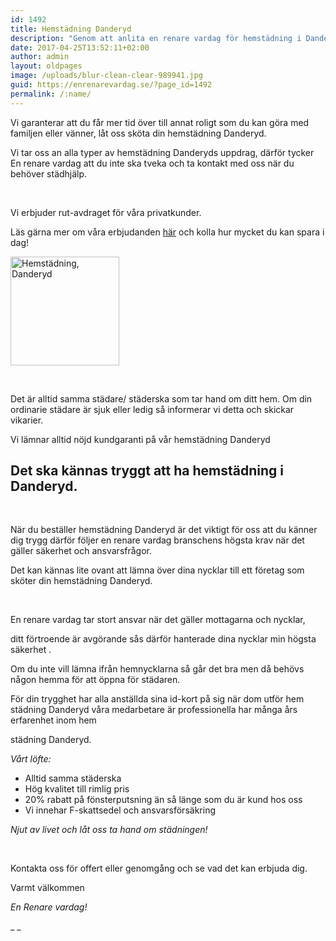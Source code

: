 ```yaml
---
id: 1492
title: Hemstädning Danderyd
description: "Genom att anlita en renare vardag för hemstädning i Danderyd får du hög kvalitet och trevligt bemötande."
date: 2017-04-25T13:52:11+02:00
author: admin
layout: oldpages
image: /uploads/blur-clean-clear-989941.jpg
guid: https://enrenarevardag.se/?page_id=1492
permalink: /:name/
---
```

Vi garanterar att du får mer tid över till annat roligt som du kan göra med familjen eller vänner, låt oss sköta din hemstädning Danderyd.

Vi tar oss an alla typer av hemstädning Danderyds uppdrag, därför tycker En renare vardag att du inte ska tveka och ta kontakt med oss när du behöver städhjälp.

&nbsp;

Vi erbjuder rut-avdraget för våra privatkunder.

Läs gärna mer om våra erbjudanden [här](https://enrenarevardag.se/erbjudanden/) och kolla hur mycket du kan spara i dag!

[<img class="wp-image-1493 aligncenter" src="https://enrenarevardag.se/wp-content/uploads/2017/04/Flyttstädning-26-300x300.jpg" alt="Hemstädning, Danderyd" width="174" height="174" srcset="https://enrenarevardag.se/wp-content/uploads/2017/04/Flyttstädning-26-300x300.jpg 300w, https://enrenarevardag.se/wp-content/uploads/2017/04/Flyttstädning-26-150x150.jpg 150w, https://enrenarevardag.se/wp-content/uploads/2017/04/Flyttstädning-26-125x125.jpg 125w, https://enrenarevardag.se/wp-content/uploads/2017/04/Flyttstädning-26.jpg 450w" sizes="(max-width: 174px) 100vw, 174px" />](https://enrenarevardag.se/pris/) 

&nbsp;

Det är alltid samma städare/ städerska som tar hand om ditt hem. Om din ordinarie städare är sjuk eller ledig så informerar vi detta och skickar vikarier.

Vi lämnar alltid nöjd kundgaranti på vår hemstädning Danderyd

## Det ska kännas tryggt att ha hemstädning i Danderyd.

&nbsp;

När du beställer hemstädning Danderyd är det viktigt för oss att du känner dig trygg därför följer en renare vardag branschens högsta krav när det gäller säkerhet och ansvarsfrågor.

Det kan kännas lite ovant att lämna över dina nycklar till ett företag som sköter din hemstädning Danderyd.

&nbsp;

En renare vardag tar stort ansvar när det gäller mottagarna och nycklar,

ditt förtroende är avgörande sås därför hanterade dina nycklar min högsta säkerhet .

Om du inte vill lämna ifrån hemnycklarna så går det bra men då behövs någon hemma för att öppna för städaren.

För din trygghet har alla anställda sina id-kort på sig när dom utför hem städning Danderyd våra medarbetare är professionella har många års erfarenhet inom hem

städning Danderyd.

_Vårt löfte:_

  * Alltid samma städerska
  * Hög kvalitet till rimlig pris
  * 20% rabatt på fönsterputsning än så länge som du är kund hos oss
  * Vi innehar F-skattsedel och ansvarsförsäkring

_Njut av livet och låt oss ta hand om städningen!_

&nbsp;

Kontakta oss för offert eller genomgång och se vad det kan erbjuda dig.

Varmt välkommen

_En Renare vardag!_

_ _